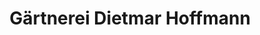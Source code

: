 ---
title: "Gärtnerei Dietmar Hoffmann"
url: /grammetal/gaertnerei-dietmar-hoffmann/
shop: Blumen
---